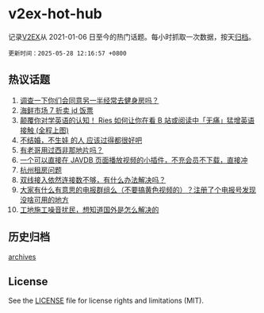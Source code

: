 # v2ex-hot-hub

 记录[V2EX](https://www.v2ex.com/)从 2021-01-06 日至今的热门话题。每小时抓取一次数据，按天[归档](archives)。

`更新时间：2025-05-28 12:16:57 +0800`

## 热议话题

1. [调查一下你们会同意另一半经常去健身房吗？](https://www.v2ex.com/t/1134771)
1. [海鲜市场 7 折卖 jd 饭票](https://www.v2ex.com/t/1134627)
1. [颠覆你对学英语的认知！ Ries 如何让你在看 B 站或阅读中「无痛」猛增英语接触 (全程上图)](https://www.v2ex.com/t/1134678)
1. [不结婚，不生娃 的人 应该过得都很好吧](https://www.v2ex.com/t/1134666)
1. [有老哥用过西非那地片吗？](https://www.v2ex.com/t/1134736)
1. [一个可以直接在 JAVDB 页面播放视频的小插件，不充会员不下载，直接冲](https://www.v2ex.com/t/1134686)
1. [杭州租房问题](https://www.v2ex.com/t/1134769)
1. [双线接入依然连接数不够，有什么办法解决吗？](https://www.v2ex.com/t/1134618)
1. [大家有什么有意思的电报群组么（不要搞黄色视频的）？注册了个电报号发现没啥可用的地方](https://www.v2ex.com/t/1134655)
1. [工地施工噪音扰民，想知道国外是怎么解决的](https://www.v2ex.com/t/1134685)

## 历史归档

[archives](archives)

## License

See the [LICENSE](LICENSE) file for license rights and limitations (MIT).
